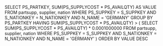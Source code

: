 SELECT
	PS_PARTKEY,
	SUM(PS_SUPPLYCOST * PS_AVAILQTY) AS VALUE
FROM
	partsupp,
	supplier,
	nation
WHERE
	PS_SUPPKEY = S_SUPPKEY
	AND S_NATIONKEY = N_NATIONKEY
	AND N_NAME = 'GERMANY'
GROUP BY
	PS_PARTKEY HAVING
	SUM(PS_SUPPLYCOST * PS_AVAILQTY) >
	(
	SELECT
		SUM(PS_SUPPLYCOST * PS_AVAILQTY) * 0.0001000000
	FROM
		partsupp,
		supplier,
		nation
	WHERE
		PS_SUPPKEY = S_SUPPKEY
		AND S_NATIONKEY = N_NATIONKEY
		AND N_NAME = 'GERMANY'
	)
ORDER BY
	VALUE DESC